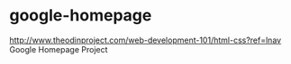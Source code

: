# google-homepage
http://www.theodinproject.com/web-development-101/html-css?ref=lnav
Google Homepage Project
